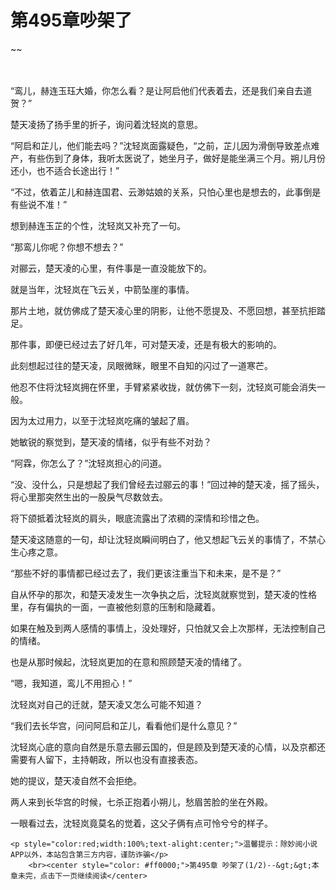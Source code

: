 # 第495章吵架了
~~
    	    <p name="pagetop" href="javascript:void(0);" onclick="return false" style="line-height: 35px;padding: 10px;color: #333;"> </p><p>“鸾儿，赫连玉珏大婚，你怎么看？是让阿启他们代表着去，还是我们亲自去道贺？”</p><p>楚天凌扬了扬手里的折子，询问着沈轻岚的意思。</p><p>“阿启和芷儿，他们能去吗？”沈轻岚面露疑色，“之前，芷儿因为滑倒导致差点难产，有些伤到了身体，我听太医说了，她坐月子，做好是能坐满三个月。朔儿月份还小，也不适合长途出行！”</p><p>“不过，依着芷儿和赫连国君、云渺姑娘的关系，只怕心里也是想去的，此事倒是有些说不准！”</p><p>想到赫连玉芷的个性，沈轻岚又补充了一句。</p><p>“那鸾儿你呢？你想不想去？”</p><p>对郦云，楚天凌的心里，有件事是一直没能放下的。</p><p>就是当年，沈轻岚在飞云关，中箭坠崖的事情。</p><p>那片土地，就仿佛成了楚天凌心里的阴影，让他不愿提及、不愿回想，甚至抗拒踏足。</p><p>那件事，即便已经过去了好几年，可对楚天凌，还是有极大的影响的。</p><p>此刻想起过往的楚天凌，凤眼微眯，眼里不自知的闪过了一道寒芒。</p><p>他忍不住将沈轻岚拥在怀里，手臂紧紧收拢，就仿佛下一刻，沈轻岚可能会消失一般。</p><p>因为太过用力，以至于沈轻岚吃痛的皱起了眉。</p><p>她敏锐的察觉到，楚天凌的情绪，似乎有些不对劲？</p><p>“阿霖，你怎么了？”沈轻岚担心的问道。</p><p>“没、没什么，只是想起了我们曾经去过郦云的事！”回过神的楚天凌，摇了摇头，将心里那突然生出的一股戾气尽数敛去。</p><p>将下颌抵着沈轻岚的肩头，眼底流露出了浓稠的深情和珍惜之色。</p><p>楚天凌这随意的一句，却让沈轻岚瞬间明白了，他又想起飞云关的事情了，不禁心生心疼之意。</p><p>“那些不好的事情都已经过去了，我们更该注重当下和未来，是不是？”</p><p>自从怀孕的那次，和楚天凌发生一次争执之后，沈轻岚就察觉到，楚天凌的性格里，存有偏执的一面，一直被他刻意的压制和隐藏着。</p><p>如果在触及到两人感情的事情上，没处理好，只怕就又会上次那样，无法控制自己的情绪。</p><p>也是从那时候起，沈轻岚更加的在意和照顾楚天凌的情绪了。</p><p>“嗯，我知道，鸾儿不用担心！”</p><p>沈轻岚对自己的迁就，楚天凌又怎么可能不知道？</p><p>“我们去长华宫，问问阿启和芷儿，看看他们是什么意见？”</p><p>沈轻岚心底的意向自然是乐意去郦云国的，但是顾及到楚天凌的心情，以及京都还需要有人留下，主持朝政，所以也没有直接表态。</p><p>她的提议，楚天凌自然不会拒绝。</p><p>两人来到长华宫的时候，七杀正抱着小朔儿，愁眉苦脸的坐在外殿。</p><p>一眼看过去，沈轻岚竟莫名的觉着，这父子俩有点可怜兮兮的样子。</p>
    	
   	<p style="color:red;width:100%;text-alight:center;">温馨提示：除妙阅小说APP以外，本站包含第三方内容，谨防诈骗</p>
    	<br><center style="color: #ff0000;">第495章 吵架了(1/2)--&gt;&gt;本章未完，点击下一页继续阅读</center>
    	
